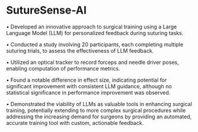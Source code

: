 # SutureSense-AI
• Developed an innovative approach to surgical training using a Large Language Model (LLM) for personalized feedback during suturing tasks.

• Conducted a study involving 20 participants, each completing multiple suturing trials, to assess the effectiveness of LLM feedback.

• Utilized an optical tracker to record forceps and needle driver poses, enabling computation of performance metrics.

• Found a notable difference in effect size, indicating potential for significant improvement with consistent LLM guidance, although no statistical significance in performance improvement was observed.

• Demonstrated the viability of LLMs as valuable tools in enhancing surgical training, potentially extending to more complex surgical procedures while addressing the increasing demand for surgeons by providing an automated, accurate training tool with custom, actionable feedback.